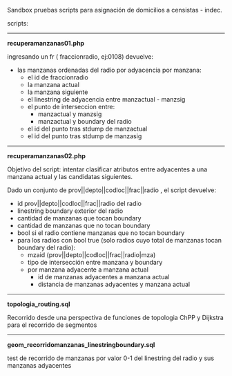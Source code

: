 Sandbox pruebas scripts para asignación de domicilios a censistas - indec.


scripts:

***

**recuperamanzanas01.php**

ingresando un fr ( fraccionradio, ej:0108) devuelve:
- las manzanas ordenadas del radio por adyacencia
	por manzana:
	- el id de fraccionradio
	- la manzana actual
	- la manzana siguiente
	- el linestring de adyacencia entre manzactual - manzsig
	- el punto de interseccion entre:
		- manzactual y manzsig
		- manzactual y boundary del radio
	- el id del punto tras stdump de manzactual
	- el id del punto tras stdump de manzasig 

***

**recuperamanzanas02.php**

Objetivo del script: intentar clasificar atributos entre adyacentes a una manzana actual y las candidatas siguientes.

Dado un conjunto de prov||depto||codloc||frac||radio , el script devuelve:
- id prov||depto||codloc||frac||radio del radio
- linestring boundary exterior del radio
- cantidad de manzanas que tocan boundary
- cantidad de manzanas que no tocan boundary
- bool si el radio contiene manzanas que no tocan boundary
- para los radios con bool true (solo radios cuyo total de manzanas tocan boundary del radio):
    - mzaid (prov||depto||codloc||frac||radio|mza)
    - tipo de intersección entre manzana y boundary
    - por manzana adyacente a manzana actual
        - id de manzanas adyacentes a manzana actual
        - distancia de manzanas adyacentes y manzana actual



***

**topologia_routing.sql**

Recorrido desde una perspectiva de funciones de topologia ChPP y Dijkstra para el recorrido de segmentos

***

**geom_recorridomanzanas_linestringboundary.sql**

test de recorrido de manzanas por valor 0-1 del linestring del radio y sus manzanas adyacentes
